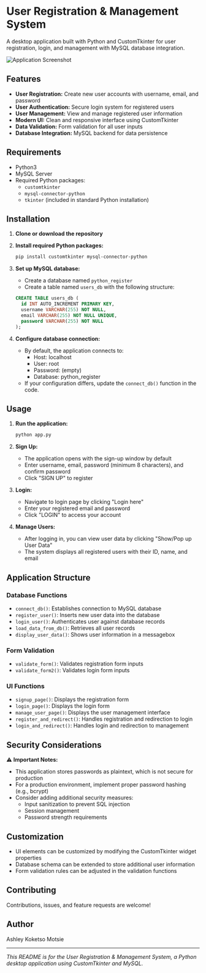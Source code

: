 # User Registration & Management System

A desktop application built with Python and CustomTkinter for user registration, login, and management with MySQL database integration.

![Application Screenshot](https://via.placeholder.com/600x400?text=Registration+System+Screenshot)

## Features

- **User Registration:** Create new user accounts with username, email, and password
- **User Authentication:** Secure login system for registered users
- **User Management:** View and manage registered user information
- **Modern UI:** Clean and responsive interface using CustomTkinter
- **Data Validation:** Form validation for all user inputs
- **Database Integration:** MySQL backend for data persistence

## Requirements

- Python3
- MySQL Server
- Required Python packages:
  - `customtkinter`
  - `mysql-connector-python`
  - `tkinter` (included in standard Python installation)

## Installation

1. **Clone or download the repository**

2. **Install required Python packages:**
   ```bash
   pip install customtkinter mysql-connector-python
   ```

3. **Set up MySQL database:**
   - Create a database named `python_register`
   - Create a table named `users_db` with the following structure:
   ```sql
   CREATE TABLE users_db (
     id INT AUTO_INCREMENT PRIMARY KEY,
     username VARCHAR(255) NOT NULL,
     email VARCHAR(255) NOT NULL UNIQUE,
     password VARCHAR(255) NOT NULL
   );
   ```

4. **Configure database connection:**
   - By default, the application connects to:
     - Host: localhost
     - User: root
     - Password: (empty)
     - Database: python_register
   - If your configuration differs, update the `connect_db()` function in the code.

## Usage

1. **Run the application:**
   ```bash
   python app.py
   ```

2. **Sign Up:**
   - The application opens with the sign-up window by default
   - Enter username, email, password (minimum 8 characters), and confirm password
   - Click "SIGN UP" to register

3. **Login:**
   - Navigate to login page by clicking "Login here"
   - Enter your registered email and password
   - Click "LOGIN" to access your account

4. **Manage Users:**
   - After logging in, you can view user data by clicking "Show/Pop up User Data"
   - The system displays all registered users with their ID, name, and email

## Application Structure

### Database Functions
- `connect_db()`: Establishes connection to MySQL database
- `register_user()`: Inserts new user data into the database
- `login_user()`: Authenticates user against database records
- `load_data_from_db()`: Retrieves all user records
- `display_user_data()`: Shows user information in a messagebox

### Form Validation
- `validate_form()`: Validates registration form inputs
- `validate_form2()`: Validates login form inputs

### UI Functions
- `signup_page()`: Displays the registration form
- `login_page()`: Displays the login form
- `manage_user_page()`: Displays the user management interface
- `register_and_redirect()`: Handles registration and redirection to login
- `login_and_redirect()`: Handles login and redirection to management

## Security Considerations

⚠️ **Important Notes:**
- This application stores passwords as plaintext, which is not secure for production
- For a production environment, implement proper password hashing (e.g., bcrypt)
- Consider adding additional security measures:
  - Input sanitization to prevent SQL injection
  - Session management
  - Password strength requirements

## Customization

- UI elements can be customized by modifying the CustomTkinter widget properties
- Database schema can be extended to store additional user information
- Form validation rules can be adjusted in the validation functions

## Contributing

Contributions, issues, and feature requests are welcome!

## Author

Ashley Koketso Motsie 

---

*This README is for the User Registration & Management System, a Python desktop application using CustomTkinter and MySQL.*
